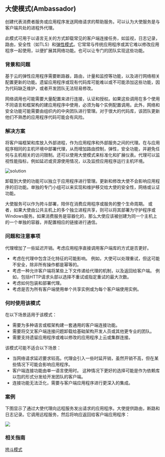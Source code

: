 ## 大使模式(Ambassador)

创建代表消费者服务或应用程序发送网络请求的帮助服务。可以认为大使服务是与客户端共处的进程外代理。

此模式可用于以语言无关的方式卸载常见的客户端连接任务，如监视，日志记录，路由，安全性（如TLS）和[弹性模式](../categories/resiliency.html)。它常常与传统应用程序或其它难以修改应用程序一起使用，以便扩展其网络功能。也可以让专门的团队实现这些功能。


### 背景和问题

基于云的弹性应用程序需要断路器，路由，计量和监控等功能，以及进行网络相关配置更新的功能。遗留应用程序或现有代码库可能难以或不可能添加这些功能，因为代码缺乏维护，或者开发团队无法轻易修改。

网络调用也可能需要大量配置来进行连接，认证和授权。如果这些调用在多个使用不同语言和框架构的建应用程序中使用，必须为每个实例配置调用。此外，网络和安全功能可能需要由组织内的中央团队进行管理。对于很大的代码库，该团队更新他们不熟悉的应用程序代码可能会有风险。

### 解决方案

将客户端框架和库放入外部进程，作为应用程序和外部服务之间的代理。在与应用程序相同的主机环境中部署代理，从而增加路由控制，弹性，安全功能，并避免任何与主机相关的访问限制。还可以使用大使模式来标准化和扩展仪表。代理可以监视性能指标，例如延迟或资源使用情况，以及监控应用程序运行主机环境。

![solution](https://docs.microsoft.com/en-us/azure/architecture/patterns/_images/ambassador.png)

卸载到大使的功能可以独立于应用程序进行管理。更新和修改大使不会影响应用程序的旧功能。单独的专门小组可以来实现和维护移交给大使的安全性，网络或认证功能。

大使服务可以作为挎斗部署，陪伴在消费应用程序或服务的整个生命周期。 或者，如果大使由公共主机上的多个独立进程共享，则可以将其部署为守护程序或Windows服务。如果消费服务是容器化的，那么大使应该被创建为同一个主机上的一个单独的容器，并配置相应的链接进行通信。

### 问题和注意事项

代理增加了一些延迟开销。考虑应用程序直接调用客户端库的方式是否更好。

* 考虑在代理中包含泛化特征的可能影响。 例如，大使可以处理重试，但这可能不安全，除非所有操作都是幂等的。
* 考虑一种允许客户端将某些上下文传递给代理的机制，以及返回给客户端。 例如，包括HTTP请求头部以选择不重试或指定重试的最大次数。
* 考虑如何包装和部署代理。
* 考虑是否为所有客户端使用单个共享实例或为每个客户端使用实例。

### 何时使用该模式

在以下场景适用于该模式：

* 需要为多种语言或框架构建一套通用的客户端连接功能。
* 需要将交叉客户端连接问题卸载给基础架构开发人员或其他更专业的团队。
* 需要支持遗留应用程序或难以修改的应用程序上云或集群连接。

该模式可能不适合以下场景：

* 当网络请求延迟要求较高。代理会引入一些时延开销，虽然开销不高，但在某些情况下可能会影响应用程序。
* 客户端连接功能由单一语言使用时。 这种情况下更好的选择可能是作为依赖库以包的形式分发给开发团队的客户端。
* 连接功能无法泛化，需要与客户端应用程序进行更深入的集成。

### 案例

下图显示了通过大使代理向远程服务发出请求的应用程序。大使提供路由，断路和日志记录。它调用远程服务，然后将响应返回给客户端应用程序：

![](https://docs.microsoft.com/en-us/azure/architecture/patterns/_images/ambassador-example.png)

### 相关指南

[挎斗模式]()
